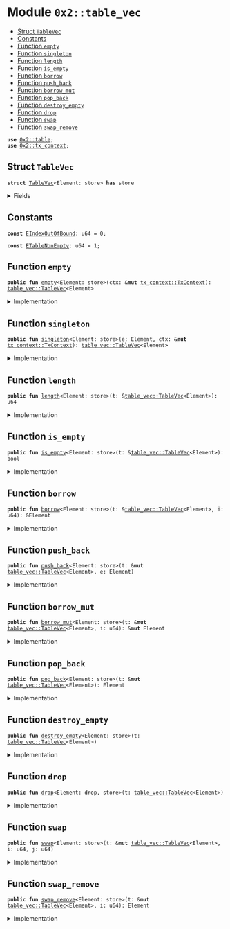 
<a name="0x2_table_vec"></a>

# Module `0x2::table_vec`



-  [Struct `TableVec`](#0x2_table_vec_TableVec)
-  [Constants](#@Constants_0)
-  [Function `empty`](#0x2_table_vec_empty)
-  [Function `singleton`](#0x2_table_vec_singleton)
-  [Function `length`](#0x2_table_vec_length)
-  [Function `is_empty`](#0x2_table_vec_is_empty)
-  [Function `borrow`](#0x2_table_vec_borrow)
-  [Function `push_back`](#0x2_table_vec_push_back)
-  [Function `borrow_mut`](#0x2_table_vec_borrow_mut)
-  [Function `pop_back`](#0x2_table_vec_pop_back)
-  [Function `destroy_empty`](#0x2_table_vec_destroy_empty)
-  [Function `drop`](#0x2_table_vec_drop)
-  [Function `swap`](#0x2_table_vec_swap)
-  [Function `swap_remove`](#0x2_table_vec_swap_remove)


<pre><code><b>use</b> <a href="../../dependencies/mgo-framework/table.md#0x2_table">0x2::table</a>;
<b>use</b> <a href="../../dependencies/mgo-framework/tx_context.md#0x2_tx_context">0x2::tx_context</a>;
</code></pre>



<a name="0x2_table_vec_TableVec"></a>

## Struct `TableVec`



<pre><code><b>struct</b> <a href="../../dependencies/mgo-framework/table_vec.md#0x2_table_vec_TableVec">TableVec</a>&lt;Element: store&gt; <b>has</b> store
</code></pre>



<details>
<summary>Fields</summary>


<dl>
<dt>
<code>contents: <a href="../../dependencies/mgo-framework/table.md#0x2_table_Table">table::Table</a>&lt;u64, Element&gt;</code>
</dt>
<dd>

</dd>
</dl>


</details>

<a name="@Constants_0"></a>

## Constants


<a name="0x2_table_vec_EIndexOutOfBound"></a>



<pre><code><b>const</b> <a href="../../dependencies/mgo-framework/table_vec.md#0x2_table_vec_EIndexOutOfBound">EIndexOutOfBound</a>: u64 = 0;
</code></pre>



<a name="0x2_table_vec_ETableNonEmpty"></a>



<pre><code><b>const</b> <a href="../../dependencies/mgo-framework/table_vec.md#0x2_table_vec_ETableNonEmpty">ETableNonEmpty</a>: u64 = 1;
</code></pre>



<a name="0x2_table_vec_empty"></a>

## Function `empty`



<pre><code><b>public</b> <b>fun</b> <a href="../../dependencies/mgo-framework/table_vec.md#0x2_table_vec_empty">empty</a>&lt;Element: store&gt;(ctx: &<b>mut</b> <a href="../../dependencies/mgo-framework/tx_context.md#0x2_tx_context_TxContext">tx_context::TxContext</a>): <a href="../../dependencies/mgo-framework/table_vec.md#0x2_table_vec_TableVec">table_vec::TableVec</a>&lt;Element&gt;
</code></pre>



<details>
<summary>Implementation</summary>


<pre><code><b>public</b> <b>fun</b> <a href="../../dependencies/mgo-framework/table_vec.md#0x2_table_vec_empty">empty</a>&lt;Element: store&gt;(ctx: &<b>mut</b> TxContext): <a href="../../dependencies/mgo-framework/table_vec.md#0x2_table_vec_TableVec">TableVec</a>&lt;Element&gt; {
    <a href="../../dependencies/mgo-framework/table_vec.md#0x2_table_vec_TableVec">TableVec</a> {
        contents: <a href="../../dependencies/mgo-framework/table.md#0x2_table_new">table::new</a>(ctx)
    }
}
</code></pre>



</details>

<a name="0x2_table_vec_singleton"></a>

## Function `singleton`



<pre><code><b>public</b> <b>fun</b> <a href="../../dependencies/mgo-framework/table_vec.md#0x2_table_vec_singleton">singleton</a>&lt;Element: store&gt;(e: Element, ctx: &<b>mut</b> <a href="../../dependencies/mgo-framework/tx_context.md#0x2_tx_context_TxContext">tx_context::TxContext</a>): <a href="../../dependencies/mgo-framework/table_vec.md#0x2_table_vec_TableVec">table_vec::TableVec</a>&lt;Element&gt;
</code></pre>



<details>
<summary>Implementation</summary>


<pre><code><b>public</b> <b>fun</b> <a href="../../dependencies/mgo-framework/table_vec.md#0x2_table_vec_singleton">singleton</a>&lt;Element: store&gt;(e: Element, ctx: &<b>mut</b> TxContext): <a href="../../dependencies/mgo-framework/table_vec.md#0x2_table_vec_TableVec">TableVec</a>&lt;Element&gt; {
    <b>let</b> t = <a href="../../dependencies/mgo-framework/table_vec.md#0x2_table_vec_empty">empty</a>(ctx);
    <a href="../../dependencies/mgo-framework/table_vec.md#0x2_table_vec_push_back">push_back</a>(&<b>mut</b> t, e);
    t
}
</code></pre>



</details>

<a name="0x2_table_vec_length"></a>

## Function `length`



<pre><code><b>public</b> <b>fun</b> <a href="../../dependencies/mgo-framework/table_vec.md#0x2_table_vec_length">length</a>&lt;Element: store&gt;(t: &<a href="../../dependencies/mgo-framework/table_vec.md#0x2_table_vec_TableVec">table_vec::TableVec</a>&lt;Element&gt;): u64
</code></pre>



<details>
<summary>Implementation</summary>


<pre><code><b>public</b> <b>fun</b> <a href="../../dependencies/mgo-framework/table_vec.md#0x2_table_vec_length">length</a>&lt;Element: store&gt;(t: &<a href="../../dependencies/mgo-framework/table_vec.md#0x2_table_vec_TableVec">TableVec</a>&lt;Element&gt;): u64 {
    <a href="../../dependencies/mgo-framework/table.md#0x2_table_length">table::length</a>(&t.contents)
}
</code></pre>



</details>

<a name="0x2_table_vec_is_empty"></a>

## Function `is_empty`



<pre><code><b>public</b> <b>fun</b> <a href="../../dependencies/mgo-framework/table_vec.md#0x2_table_vec_is_empty">is_empty</a>&lt;Element: store&gt;(t: &<a href="../../dependencies/mgo-framework/table_vec.md#0x2_table_vec_TableVec">table_vec::TableVec</a>&lt;Element&gt;): bool
</code></pre>



<details>
<summary>Implementation</summary>


<pre><code><b>public</b> <b>fun</b> <a href="../../dependencies/mgo-framework/table_vec.md#0x2_table_vec_is_empty">is_empty</a>&lt;Element: store&gt;(t: &<a href="../../dependencies/mgo-framework/table_vec.md#0x2_table_vec_TableVec">TableVec</a>&lt;Element&gt;): bool {
    <a href="../../dependencies/mgo-framework/table_vec.md#0x2_table_vec_length">length</a>(t) == 0
}
</code></pre>



</details>

<a name="0x2_table_vec_borrow"></a>

## Function `borrow`



<pre><code><b>public</b> <b>fun</b> <a href="../../dependencies/mgo-framework/table_vec.md#0x2_table_vec_borrow">borrow</a>&lt;Element: store&gt;(t: &<a href="../../dependencies/mgo-framework/table_vec.md#0x2_table_vec_TableVec">table_vec::TableVec</a>&lt;Element&gt;, i: u64): &Element
</code></pre>



<details>
<summary>Implementation</summary>


<pre><code><b>public</b> <b>fun</b> <a href="../../dependencies/mgo-framework/table_vec.md#0x2_table_vec_borrow">borrow</a>&lt;Element: store&gt;(t: &<a href="../../dependencies/mgo-framework/table_vec.md#0x2_table_vec_TableVec">TableVec</a>&lt;Element&gt;, i: u64): &Element {
    <b>assert</b>!(<a href="../../dependencies/mgo-framework/table_vec.md#0x2_table_vec_length">length</a>(t) &gt; i, <a href="../../dependencies/mgo-framework/table_vec.md#0x2_table_vec_EIndexOutOfBound">EIndexOutOfBound</a>);
    <a href="../../dependencies/mgo-framework/table.md#0x2_table_borrow">table::borrow</a>(&t.contents, i)
}
</code></pre>



</details>

<a name="0x2_table_vec_push_back"></a>

## Function `push_back`



<pre><code><b>public</b> <b>fun</b> <a href="../../dependencies/mgo-framework/table_vec.md#0x2_table_vec_push_back">push_back</a>&lt;Element: store&gt;(t: &<b>mut</b> <a href="../../dependencies/mgo-framework/table_vec.md#0x2_table_vec_TableVec">table_vec::TableVec</a>&lt;Element&gt;, e: Element)
</code></pre>



<details>
<summary>Implementation</summary>


<pre><code><b>public</b> <b>fun</b> <a href="../../dependencies/mgo-framework/table_vec.md#0x2_table_vec_push_back">push_back</a>&lt;Element: store&gt;(t: &<b>mut</b> <a href="../../dependencies/mgo-framework/table_vec.md#0x2_table_vec_TableVec">TableVec</a>&lt;Element&gt;, e: Element) {
    <b>let</b> key = <a href="../../dependencies/mgo-framework/table_vec.md#0x2_table_vec_length">length</a>(t);
    <a href="../../dependencies/mgo-framework/table.md#0x2_table_add">table::add</a>(&<b>mut</b> t.contents, key, e);
}
</code></pre>



</details>

<a name="0x2_table_vec_borrow_mut"></a>

## Function `borrow_mut`



<pre><code><b>public</b> <b>fun</b> <a href="../../dependencies/mgo-framework/table_vec.md#0x2_table_vec_borrow_mut">borrow_mut</a>&lt;Element: store&gt;(t: &<b>mut</b> <a href="../../dependencies/mgo-framework/table_vec.md#0x2_table_vec_TableVec">table_vec::TableVec</a>&lt;Element&gt;, i: u64): &<b>mut</b> Element
</code></pre>



<details>
<summary>Implementation</summary>


<pre><code><b>public</b> <b>fun</b> <a href="../../dependencies/mgo-framework/table_vec.md#0x2_table_vec_borrow_mut">borrow_mut</a>&lt;Element: store&gt;(t: &<b>mut</b> <a href="../../dependencies/mgo-framework/table_vec.md#0x2_table_vec_TableVec">TableVec</a>&lt;Element&gt;, i: u64): &<b>mut</b> Element {
    <b>assert</b>!(<a href="../../dependencies/mgo-framework/table_vec.md#0x2_table_vec_length">length</a>(t) &gt; i, <a href="../../dependencies/mgo-framework/table_vec.md#0x2_table_vec_EIndexOutOfBound">EIndexOutOfBound</a>);
    <a href="../../dependencies/mgo-framework/table.md#0x2_table_borrow_mut">table::borrow_mut</a>(&<b>mut</b> t.contents, i)
}
</code></pre>



</details>

<a name="0x2_table_vec_pop_back"></a>

## Function `pop_back`



<pre><code><b>public</b> <b>fun</b> <a href="../../dependencies/mgo-framework/table_vec.md#0x2_table_vec_pop_back">pop_back</a>&lt;Element: store&gt;(t: &<b>mut</b> <a href="../../dependencies/mgo-framework/table_vec.md#0x2_table_vec_TableVec">table_vec::TableVec</a>&lt;Element&gt;): Element
</code></pre>



<details>
<summary>Implementation</summary>


<pre><code><b>public</b> <b>fun</b> <a href="../../dependencies/mgo-framework/table_vec.md#0x2_table_vec_pop_back">pop_back</a>&lt;Element: store&gt;(t: &<b>mut</b> <a href="../../dependencies/mgo-framework/table_vec.md#0x2_table_vec_TableVec">TableVec</a>&lt;Element&gt;): Element {
    <b>let</b> length = <a href="../../dependencies/mgo-framework/table_vec.md#0x2_table_vec_length">length</a>(t);
    <b>assert</b>!(length &gt; 0, <a href="../../dependencies/mgo-framework/table_vec.md#0x2_table_vec_EIndexOutOfBound">EIndexOutOfBound</a>);
    <a href="../../dependencies/mgo-framework/table.md#0x2_table_remove">table::remove</a>(&<b>mut</b> t.contents, length - 1)
}
</code></pre>



</details>

<a name="0x2_table_vec_destroy_empty"></a>

## Function `destroy_empty`



<pre><code><b>public</b> <b>fun</b> <a href="../../dependencies/mgo-framework/table_vec.md#0x2_table_vec_destroy_empty">destroy_empty</a>&lt;Element: store&gt;(t: <a href="../../dependencies/mgo-framework/table_vec.md#0x2_table_vec_TableVec">table_vec::TableVec</a>&lt;Element&gt;)
</code></pre>



<details>
<summary>Implementation</summary>


<pre><code><b>public</b> <b>fun</b> <a href="../../dependencies/mgo-framework/table_vec.md#0x2_table_vec_destroy_empty">destroy_empty</a>&lt;Element: store&gt;(t: <a href="../../dependencies/mgo-framework/table_vec.md#0x2_table_vec_TableVec">TableVec</a>&lt;Element&gt;) {
    <b>assert</b>!(<a href="../../dependencies/mgo-framework/table_vec.md#0x2_table_vec_length">length</a>(&t) == 0, <a href="../../dependencies/mgo-framework/table_vec.md#0x2_table_vec_ETableNonEmpty">ETableNonEmpty</a>);
    <b>let</b> <a href="../../dependencies/mgo-framework/table_vec.md#0x2_table_vec_TableVec">TableVec</a> { contents } = t;
    <a href="../../dependencies/mgo-framework/table.md#0x2_table_destroy_empty">table::destroy_empty</a>(contents);
}
</code></pre>



</details>

<a name="0x2_table_vec_drop"></a>

## Function `drop`



<pre><code><b>public</b> <b>fun</b> <a href="../../dependencies/mgo-framework/table_vec.md#0x2_table_vec_drop">drop</a>&lt;Element: drop, store&gt;(t: <a href="../../dependencies/mgo-framework/table_vec.md#0x2_table_vec_TableVec">table_vec::TableVec</a>&lt;Element&gt;)
</code></pre>



<details>
<summary>Implementation</summary>


<pre><code><b>public</b> <b>fun</b> <a href="../../dependencies/mgo-framework/table_vec.md#0x2_table_vec_drop">drop</a>&lt;Element: drop + store&gt;(t: <a href="../../dependencies/mgo-framework/table_vec.md#0x2_table_vec_TableVec">TableVec</a>&lt;Element&gt;) {
    <b>let</b> <a href="../../dependencies/mgo-framework/table_vec.md#0x2_table_vec_TableVec">TableVec</a> { contents } = t;
    <a href="../../dependencies/mgo-framework/table.md#0x2_table_drop">table::drop</a>(contents)
}
</code></pre>



</details>

<a name="0x2_table_vec_swap"></a>

## Function `swap`



<pre><code><b>public</b> <b>fun</b> <a href="../../dependencies/mgo-framework/table_vec.md#0x2_table_vec_swap">swap</a>&lt;Element: store&gt;(t: &<b>mut</b> <a href="../../dependencies/mgo-framework/table_vec.md#0x2_table_vec_TableVec">table_vec::TableVec</a>&lt;Element&gt;, i: u64, j: u64)
</code></pre>



<details>
<summary>Implementation</summary>


<pre><code><b>public</b> <b>fun</b> <a href="../../dependencies/mgo-framework/table_vec.md#0x2_table_vec_swap">swap</a>&lt;Element: store&gt;(t: &<b>mut</b> <a href="../../dependencies/mgo-framework/table_vec.md#0x2_table_vec_TableVec">TableVec</a>&lt;Element&gt;, i: u64, j: u64) {
    <b>assert</b>!(<a href="../../dependencies/mgo-framework/table_vec.md#0x2_table_vec_length">length</a>(t) &gt; i, <a href="../../dependencies/mgo-framework/table_vec.md#0x2_table_vec_EIndexOutOfBound">EIndexOutOfBound</a>);
    <b>assert</b>!(<a href="../../dependencies/mgo-framework/table_vec.md#0x2_table_vec_length">length</a>(t) &gt; j, <a href="../../dependencies/mgo-framework/table_vec.md#0x2_table_vec_EIndexOutOfBound">EIndexOutOfBound</a>);
    <b>if</b> (i == j) { <b>return</b> };
    <b>let</b> element_i = <a href="../../dependencies/mgo-framework/table.md#0x2_table_remove">table::remove</a>(&<b>mut</b> t.contents, i);
    <b>let</b> element_j = <a href="../../dependencies/mgo-framework/table.md#0x2_table_remove">table::remove</a>(&<b>mut</b> t.contents, j);
    <a href="../../dependencies/mgo-framework/table.md#0x2_table_add">table::add</a>(&<b>mut</b> t.contents, j, element_i);
    <a href="../../dependencies/mgo-framework/table.md#0x2_table_add">table::add</a>(&<b>mut</b> t.contents, i, element_j);
}
</code></pre>



</details>

<a name="0x2_table_vec_swap_remove"></a>

## Function `swap_remove`



<pre><code><b>public</b> <b>fun</b> <a href="../../dependencies/mgo-framework/table_vec.md#0x2_table_vec_swap_remove">swap_remove</a>&lt;Element: store&gt;(t: &<b>mut</b> <a href="../../dependencies/mgo-framework/table_vec.md#0x2_table_vec_TableVec">table_vec::TableVec</a>&lt;Element&gt;, i: u64): Element
</code></pre>



<details>
<summary>Implementation</summary>


<pre><code><b>public</b> <b>fun</b> <a href="../../dependencies/mgo-framework/table_vec.md#0x2_table_vec_swap_remove">swap_remove</a>&lt;Element: store&gt;(t: &<b>mut</b> <a href="../../dependencies/mgo-framework/table_vec.md#0x2_table_vec_TableVec">TableVec</a>&lt;Element&gt;, i: u64): Element {
    <b>assert</b>!(<a href="../../dependencies/mgo-framework/table_vec.md#0x2_table_vec_length">length</a>(t) &gt; i, <a href="../../dependencies/mgo-framework/table_vec.md#0x2_table_vec_EIndexOutOfBound">EIndexOutOfBound</a>);
    <b>let</b> last_idx = <a href="../../dependencies/mgo-framework/table_vec.md#0x2_table_vec_length">length</a>(t) - 1;
    <a href="../../dependencies/mgo-framework/table_vec.md#0x2_table_vec_swap">swap</a>(t, i, last_idx);
    <a href="../../dependencies/mgo-framework/table_vec.md#0x2_table_vec_pop_back">pop_back</a>(t)
}
</code></pre>



</details>
